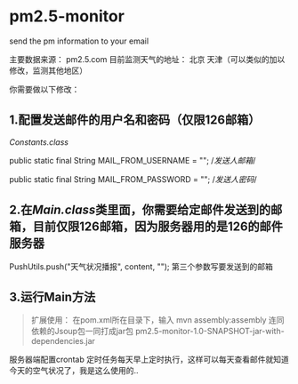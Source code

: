 # pm2.5-monitor
send the pm information to your email

主要数据来源： pm2.5.com
目前监测天气的地址： 北京 天津（可以类似的加以修改，监测其他地区）

你需要做以下修改：

## 1.配置发送邮件的用户名和密码（仅限126邮箱）

*Constants.class*
  
public static final String MAIL_FROM_USERNAME = "";  /*发送人邮箱*/
 
public static final String MAIL_FROM_PASSWORD = "";  /*发送人密码*/

## 2.在*Main.class*类里面，你需要给定邮件发送到的邮箱，目前仅限126邮箱，因为服务器用的是126的邮件服务器

PushUtils.push("天气状况播报", content, ""); 第三个参数写要发送到的邮箱

## 3.运行Main方法



> 扩展使用：
在pom.xml所在目录下，输入 mvn assembly:assembly 
连同依赖的Jsoup包一同打成jar包 pm2.5-monitor-1.0-SNAPSHOT-jar-with-dependencies.jar

服务器端配置crontab 定时任务每天早上定时执行，这样可以每天查看邮件就知道今天的空气状况了，我是这么使用的..
